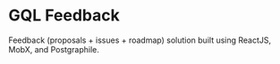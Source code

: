 # GQL Feedback

Feedback (proposals + issues + roadmap) solution built using ReactJS, MobX, and Postgraphile.
